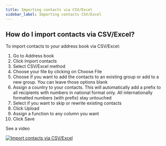 ```yaml
---
title: Importing contacts via CSV/Excel
sidebar_label: Importing contacts CSV/Excel
---
```

## How do I import contacts via CSV/Excel? 
To import contacts to your address book via CSV/Excel:
1.	Go to Address book 
2.	Click Import contacts
3.	Select CSV/Excel method
4.	Choose your file by clicking on Choose File
5.	Choose if you want to add the contacts to an existing group or add to a new group. You can leave those options blank
6.	Assign a country to your contacts. This will automatically add a prefix to all recipients with numbers in national format only. All internationally formatted numbers (with prefix) stay untouched
7.	Select if you want to skip or rewrite existing contacts
8.	Click Upload
9.	Assign a function to any column you want
10.	Click Save

See a video

[![Import contacts via CSV/Excel](https://img.youtube.com/vi/Ssr9bnwR8Gs/hqdefault.jpg)](https://www.youtube.com/watch?v=Ssr9bnwR8Gs)
